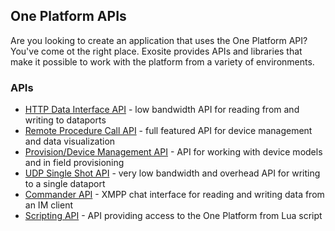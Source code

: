 ## One Platform APIs ##

Are you looking to create an application that uses the One Platform API? You've come ot the right place. Exosite provides APIs and libraries that make it possible to work with the platform from a variety of environments. 

### APIs ###

* [HTTP Data Interface API](https://developers.exosite.com/display/DEV/HTTP+Data+Interface+API) - low bandwidth API for reading from and writing to dataports
* [Remote Procedure Call API](rpc/) - full featured API for device management and data visualization
* [Provision/Device Management API](https://developers.exosite.com/pages/viewpage.action?pageId=1179705) - API for working with device models and in field provisioning
* [UDP Single Shot API](https://developers.exosite.com/display/DEV/UDP+Single+Shot) - very low bandwidth and overhead API for writing to a single dataport
* [Commander API](https://developers.exosite.com/display/DEV/Commander+API) - XMPP chat interface for reading and writing data from an IM client
* [Scripting API](https://developers.exosite.com/display/DEV/Scripting+API) - API providing access to the One Platform from Lua script

